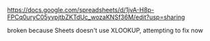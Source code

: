 https://docs.google.com/spreadsheets/d/1jvA-H8p-FPCq0uryC05yvpjtbZKTdUc_wozaKNSf36M/edit?usp=sharing

broken because Sheets doesn't use XLOOKUP, attempting to fix now
